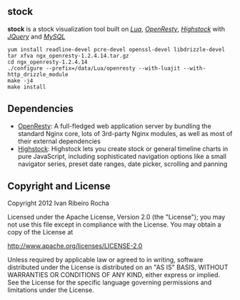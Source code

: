 stock
-----------

**stock**  is a stock visualization tool built on *[Lua]*, *[OpenResty]*, *[Highstock]* with *[JQuery]* and *[MySQL]*

```shell
yum install readline-devel pcre-devel openssl-devel libdrizzle-devel
tar xfva ngx_openresty-1.2.4.14.tar.gz
cd ngx_openresty-1.2.4.14
./configure --prefix=/data/Lua/openresty --with-luajit --with-http_drizzle_module
make -j4 
make install
```

Dependencies
-----------

* [OpenResty]: A full-fledged web application server by bundling the standard Nginx core, lots of 3rd-party Nginx modules, as well as most of their external dependencies
* [Highstock]: Highstock lets you create stock or general timeline charts in pure JavaScript, including sophisticated navigation options like a small navigator series, preset date ranges, date picker, scrolling and panning


Copyright and License
---------------------
Copyright 2012 Ivan Ribeiro Rocha

Licensed under the Apache License, Version 2.0 (the "License");
you may not use this file except in compliance with the License.
You may obtain a copy of the License at

   http://www.apache.org/licenses/LICENSE-2.0

Unless required by applicable law or agreed to in writing, software
distributed under the License is distributed on an "AS IS" BASIS,
WITHOUT WARRANTIES OR CONDITIONS OF ANY KIND, either express or implied.
See the License for the specific language governing permissions and
limitations under the License.

[Lua]: http://www.lua.org/
[OpenResty]: http://openresty.org/
[Highstock]: http://www.highcharts.com/products/highstock
[JQuery]: http://jquery.com/
[MySQL]: http://www.mysql.com/
